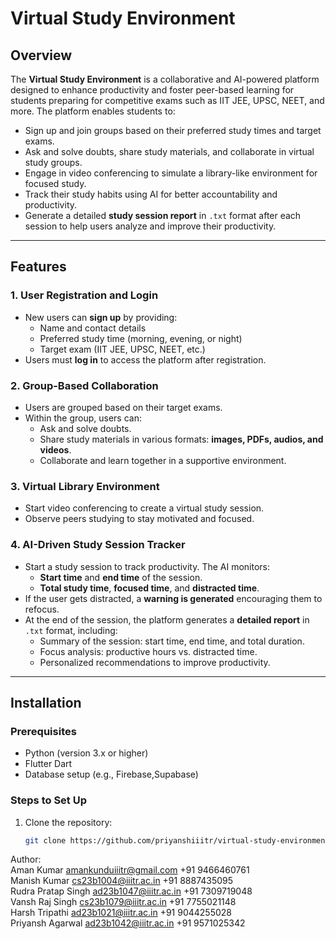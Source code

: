 # Virtual Study Environment

## Overview

The **Virtual Study Environment** is a collaborative and AI-powered platform designed to enhance productivity and foster peer-based learning for students preparing for competitive exams such as IIT JEE, UPSC, NEET, and more. The platform enables students to:

- Sign up and join groups based on their preferred study times and target exams.
- Ask and solve doubts, share study materials, and collaborate in virtual study groups.
- Engage in video conferencing to simulate a library-like environment for focused study.
- Track their study habits using AI for better accountability and productivity.
- Generate a detailed **study session report** in `.txt` format after each session to help users analyze and improve their productivity.

---

## Features

### 1. **User Registration and Login**
- New users can **sign up** by providing:
  - Name and contact details
  - Preferred study time (morning, evening, or night)
  - Target exam (IIT JEE, UPSC, NEET, etc.)
- Users must **log in** to access the platform after registration.

### 2. **Group-Based Collaboration**
- Users are grouped based on their target exams.
- Within the group, users can:
  - Ask and solve doubts.
  - Share study materials in various formats: **images, PDFs, audios, and videos**.
  - Collaborate and learn together in a supportive environment.

### 3. **Virtual Library Environment**
- Start video conferencing to create a virtual study session.
- Observe peers studying to stay motivated and focused.

### 4. **AI-Driven Study Session Tracker**
- Start a study session to track productivity. The AI monitors:
  - **Start time** and **end time** of the session.
  - **Total study time**, **focused time**, and **distracted time**.
- If the user gets distracted, a **warning is generated** encouraging them to refocus.
- At the end of the session, the platform generates a **detailed report** in `.txt` format, including:
  - Summary of the session: start time, end time, and total duration.
  - Focus analysis: productive hours vs. distracted time.
  - Personalized recommendations to improve productivity.

---

## Installation

### Prerequisites
- Python (version 3.x or higher)
- Flutter Dart
- Database setup (e.g., Firebase,Supabase)

### Steps to Set Up
1. Clone the repository:
   ```bash
   git clone https://github.com/priyanshiiitr/virtual-study-environment.git

Author:<br>
Aman Kumar amankunduiiitr@gmail.com +91 9466460761<br>
Manish Kumar cs23b1004@iiitr.ac.in  +91 8887435095<br>
Rudra Pratap Singh ad23b1047@iiitr.ac.in +91 7309719048<br>
Vansh Raj Singh cs23b1079@iiitr.ac.in    +91 7755021148<br>
Harsh Tripathi  ad23b1021@iiitr.ac.in    +91 9044255028<br>
Priyansh Agarwal ad23b1042@iiitr.ac.in   +91 9571025342<br>
